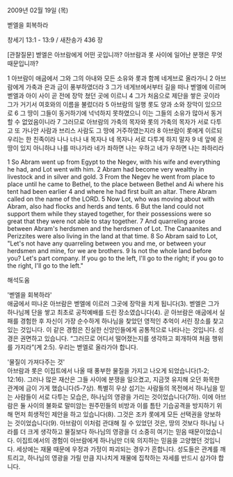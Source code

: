 2009년 02월 19일 (목)

벧엘을 회복하라



창세기 13:1 - 13:9 / 새찬송가 436 장

[관찰질문]
벧엘은 아브람에게 어떤 곳입니까?
아브람과 롯 사이에 일어난 분쟁은 무엇 때문입니까?

1 아브람이 애굽에서 그와 그의 아내와 모든 소유와 롯과 함께 네게브로 올라가니 
2 아브람에게 가축과 은과 금이 풍부하였더라 
3 그가 네게브에서부터 길을 떠나 벧엘에 이르며 벧엘과 아이 사이 곧 전에 장막 쳤던 곳에 이르니 
4 그가 처음으로 제단을 쌓은 곳이라 그가 거기서 여호와의 이름을 불렀더라 
5 아브람의 일행 롯도 양과 소와 장막이 있으므로 
6 그 땅이 그들이 동거하기에 넉넉하지 못하였으니 이는 그들의 소유가 많아서 동거할 수 없었음이니라 
7 그러므로 아브람의 가축의 목자와 롯의 가축의 목자가 서로 다투고 또 가나안 사람과 브리스 사람도 그 땅에 거주하였는지라 
8 아브람이 롯에게 이르되 우리는 한 친족이라 나나 너나 내 목자나 네 목자나 서로 다투게 하지 말자 
9 네 앞에 온 땅이 있지 아니하냐 나를 떠나가라 네가 좌하면 나는 우하고 네가 우하면 나는 좌하리라  

1 So Abram went up from Egypt to the Negev, with his wife and everything he had, and Lot went with him. 
2 Abram had become very wealthy in livestock and in silver and gold. 
3 From the Negev he went from place to place until he came to Bethel, to the place between Bethel and Ai where his tent had been earlier 
4 and where he had first built an altar. There Abram called on the name of the LORD. 
5 Now Lot, who was moving about with Abram, also had flocks and herds and tents. 
6 But the land could not support them while they stayed together, for their possessions were so great that they were not able to stay together. 
7 And quarreling arose between Abram's herdsmen and the herdsmen of Lot. The Canaanites and Perizzites were also living in the land at that time. 
8 So Abram said to Lot, "Let's not have any quarreling between you and me, or between your herdsmen and mine, for we are brothers. 
9 Is not the whole land before you? Let's part company. If you go to the left, I'll go to the right; if you go to the right, I'll go to the left."

해석도움





'벧엘을 회복하라'  
애굽에서 떠나온 아브람은 벧엘에 이르러 그곳에 장막을 치게 됩니다(3). 벧엘은 그가 하나님께 단을 쌓고 최초로 공적예배를 드린 장소였습니다(4). 곧 아브람은 애굽에서 실패를 경험한 후 자신이 가장 순수하게 하나님을 찾았던 영적인 추억이 서린 장소를 찾고 있는 것입니다. 이 같은 경험은 진실한 신앙인들에게 공통적으로 나타나는 것입니다. 성경은 권면하고 있습니다. “그러므로 어디서 떨어졌는지를 생각하고 회개하여 처음 행위를 가지라”(계 2:5). 우리는 벧엘로 올라가야 합니다.            

'물질이 가져다주는 것'  
아브람과 롯은 이집트에서 나올 때 풍부한 물질을 가지고 나오게 되었습니다(1-2; 12:16). 그러나 많은 재산은 그들 사이에 분쟁을 일으켰고, 지금껏 유지해 오던 화목한 관계에 금이 가게 했습니다(5-7상). 특별히 우상 섬기는 사람들의 목전에서 하나님을 믿는 사람들이 서로 다투는 모습은, 하나님의 영광을 가리는 것이었습니다(7하). 이에 아브람은 둘 사이의 불화로 말미암는 원주민들의 비방과 이를 틈탄 기습공격을 방지하기 위해 먼저 희생적인 제안을 하고 있습니다(8). 그것은 조카 롯에게 모든 선택권을 양보하는 것이었습니다(9). 아브람이 이처럼 관대해 질 수 있었던 것은, 땅의 것보다 하나님 나라를 더 크게 생각하고 물질보다 하나님의 영광을 더 소중히 여기는 믿음 때문이었습니다. 이집트에서의 경험이 아브람에게 하나님만 더욱 의지하는 믿음을 고양했던 것입니다. 세상에는 재물 때문에 우정과 가정이 파괴되는 경우가 흔합니다. 성도들은 관계를 깨트리고, 하나님의 영광을 가릴 만큼 지나치게 재물에 집착하는 자세를 반드시 삼가야 합니다.